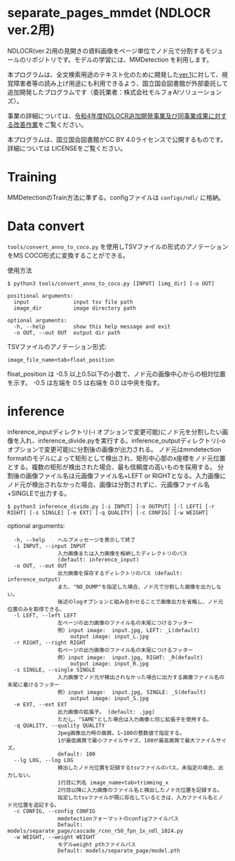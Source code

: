 # separate_pages_mmdet (NDLOCR ver.2用)

NDLOCR(ver.2)用の見開きの資料画像をページ単位でノド元で分割するモジュールのリポジトリです。モデルの学習には、MMDetection を利用します。

本プログラムは、全文検索用途のテキスト化のために開発した[ver.1](https://github.com/ndl-lab/ndlocr_cli/tree/ver.1)に対して、視覚障害者等の読み上げ用途にも利用できるよう、国立国会図書館が外部委託して追加開発したプログラムです（委託業者：株式会社モルフォAIソリューションズ）。


事業の詳細については、[令和4年度NDLOCR追加開発事業及び同事業成果に対する改善作業](https://lab.ndl.go.jp/data_set/r4ocr/r4_software/)をご覧ください。

本プログラムは、国立国会図書館がCC BY 4.0ライセンスで公開するものです。詳細については LICENSEをご覧ください。


# Training
MMDetectionのTrain方法に準ずる。configファイルは `configs/ndl/` に格納。

# Data convert
`tools/convert_anno_to_coco.py` を使用しTSVファイルの形式のアノテーションをMS COCO形式に変換することができる。

使用方法
```
$ python3 tools/convert_anno_to_coco.py [INPUT] [img_dir] [-o OUT]
```

```
positional arguments:
  input              input tsv file path
  image_dir          image directory path

optional arguments:
  -h, --help         show this help message and exit
  -o OUT, --out OUT  output dir path
```

TSVファイルのアノテーション形式:
```
image_file_name<tab>float_position
```
float_position は -0.5 以上0.5以下の小数で、ノド元の画像中心からの相対位置を示す。
-0.5 は左端を 0.5 は右端を 0.0 は中央を指す。

# inference
inference_inputディレクトリ(-i オプションで変更可能)にノド元を分割したい画像を入れ、inference_divide.pyを実行する。inference_outputディレクトリ(-o オプションで変更可能)に分割後の画像が出力される。
ノド元はmmdetection formatのモデルによって矩形として検出され、矩形中心部のx座標をノド元位置とする。複数の矩形が検出された場合、最も信頼度の高いものを採用する。
分割後の画像ファイル名は元画像ファイル名+LEFT or RIGHTとなる。入力画像にノド元が検出されなかった場合、画像は分割されずに、元画像ファイル名+SINGLEで出力する。

```
$ python3 inference_divide.py [-i INPUT] [-o OUTPUT] [-l LEFT] [-r RIGHT] [-s SINGLE] [-e EXT] [-q QUALITY] [-c CONFIG] [-w WEIGHT]
```

optional arguments:
```
  -h, --help    ヘルプメッセージを表示して終了
  -i INPUT, --input INPUT
                入力画像または入力画像を格納したディレクトリのパス
                (default: inference_input)
  -o OUT, --out OUT
                出力画像を保存するディレクトリのパス (default: inference_output)
                また、"NO_DUMP"を指定した場合、ノド元で分割した画像を出力しない。
                後述のlogオプションと組み合わせることで画像出力を省略し、ノド元位置のみを取得できる。
  -l LEFT, --left LEFT
                左ページの出力画像のファイル名の末尾につけるフッター
                例）input image:  input.jpg, LEFT: _L(default)
                    output image: input_L.jpg
  -r RIGHT, --right RIGHT
                右ページの出力画像のファイル名の末尾につけるフッター
                例）input image:  input.jpg, RIGHT: _R(default)
                    output image: input_R.jpg
  -s SINGLE, --single SINGLE
                入力画像でノド元が検出されなかった場合に出力する画像ファイル名の末尾に着けるフッター
                例）input image:  input.jpg, SINGLE: _S(default)
                    output image: input_S.jpg
  -e EXT, --ext EXT     
                出力画像の拡張子。 (default: .jpg)
                ただし、"SAME"とした場合は入力画像と同じ拡張子を使用する。
  -q QUALITY, --quality QUALITY
                Jpeg画像出力時の画質。1~100の整数値で指定する。
                1が最低画質で最小ファイルサイズ、100が最高画質で最大ファイルサイズ。
                default: 100
  --lg LOG, --log LOG
                検出したノド元位置を記録するtsvファイルのパス。未指定の場合、出力しない。
                1行目に列名 image_name<tab>trimming_x
                2行目以降に入力画像のファイル名と検出したノド元位置を記録する。
                指定したtsvファイルが既に存在しているときは、入力ファイル名とノド元位置を追記する。
  -c CONFIG, --config CONFIG
                mmdetectionフォーマットのconfigファイルパス
                Default: models/separate_page/cascade_rcnn_r50_fpn_1x_ndl_1024.py
  -w WEIGHT, --weight WEIGHT
                モデルweight pthファイルパス
                Default: models/separate_page/model.pth
```

